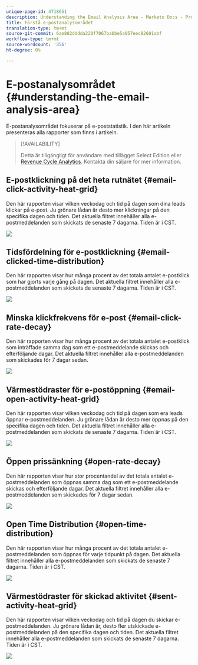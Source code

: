 ```yaml
---
unique-page-id: 4718651
description: Understanding the Email Analysis Area - Marketo Docs - Product Documentation
title: Förstå e-postanalysområdet
translation-type: tm+mt
source-git-commit: 6ae882dddda220f7067babbe5a057eec82601abf
workflow-type: tm+mt
source-wordcount: '356'
ht-degree: 0%

---
```



# E-postanalysområdet {#understanding-the-email-analysis-area}

E-postanalysområdet fokuserar på e-poststatistik. I den här artikeln presenteras alla rapporter som finns i artikeln.

>[!AVAILABILITY]
>
>
>Detta är tillgängligt för användare med tillägget Select Edition eller [Revenue Cycle Analytics](https://www.marketo.com/global-enterprise/marketo-revenue-cycle-analytics/). Kontakta din säljare för mer information.

## E-postklickning på det heta rutnätet {#email-click-activity-heat-grid}

Den här rapporten visar vilken veckodag och tid på dagen som dina leads klickar på e-post. Ju grönare lådan är desto mer klickningar på den specifika dagen och tiden. Det aktuella filtret innehåller alla e-postmeddelanden som skickats de senaste 7 dagarna. Tiden är i CST.

![](assets/image2015-5-6-17-3a17-3a34.png)

## Tidsfördelning för e-postklickning {#email-clicked-time-distribution}

Den här rapporten visar hur många procent av det totala antalet e-postklick som har gjorts varje gång på dagen. Det aktuella filtret innehåller alla e-postmeddelanden som skickats de senaste 7 dagarna. Tiden är i CST.

![](assets/image2015-5-6-17-3a20-3a55.png)

## Minska klickfrekvens för e-post {#email-click-rate-decay}

Den här rapporten visar hur många procent av det totala antalet e-postklick som inträffade samma dag som ett e-postmeddelande skickas och efterföljande dagar. Det aktuella filtret innehåller alla e-postmeddelanden som skickades för 7 dagar sedan.

![](assets/image2015-5-6-17-3a26-3a50.png)

## Värmestödraster för e-postöppning {#email-open-activity-heat-grid}

Den här rapporten visar vilken veckodag och tid på dagen som era leads öppnar e-postmeddelanden. Ju grönare lådan är desto mer öppnas på den specifika dagen och tiden. Det aktuella filtret innehåller alla e-postmeddelanden som skickats de senaste 7 dagarna. Tiden är i CST.

![](assets/image2015-5-6-17-3a30-3a35.png)

## Öppen prissänkning {#open-rate-decay}

Den här rapporten visar hur stor procentandel av det totala antalet e-postmeddelanden som öppnas samma dag som ett e-postmeddelande skickas och efterföljande dagar. Det aktuella filtret innehåller alla e-postmeddelanden som skickades för 7 dagar sedan.

![](assets/image2015-5-6-17-3a37-3a25.png)

## Open Time Distribution {#open-time-distribution}

Den här rapporten visar hur många procent av det totala antalet e-postmeddelanden som öppnas för varje tidpunkt på dagen. Det aktuella filtret innehåller alla e-postmeddelanden som skickats de senaste 7 dagarna. Tiden är i CST.

![](assets/image2015-5-6-17-3a39-3a15.png)

## Värmestödraster för skickad aktivitet {#sent-activity-heat-grid}

Den här rapporten visar vilken veckodag och tid på dagen du skickar e-postmeddelanden. Ju grönare lådan är, desto fler utskickade e-postmeddelanden på den specifika dagen och tiden. Det aktuella filtret innehåller alla e-postmeddelanden som skickats de senaste 7 dagarna. Tiden är i CST.

![](assets/seven.png)

